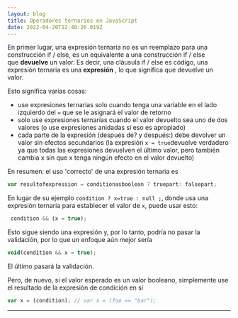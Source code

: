 ```yaml
---
layout: blog
title: Operadores ternarios en JavaScript
date: 2022-04-20T12:40:26.019Z
---
```

<!--StartFragment-->

En primer lugar, una expresión ternaria no es un reemplazo para una construcción if / else, es un equivalente a una construcción if / else que **devuelve** un valor. Es decir, una cláusula if / else es código, una expresión ternaria es una **expresión** , lo que significa que devuelve un valor.

Esto significa varias cosas:

* use expresiones ternarias solo cuando tenga una variable en el lado izquierdo del `=` que se le asignará el valor de retorno
* solo use expresiones ternarias cuando el valor devuelto sea uno de dos valores (o use expresiones anidadas si eso es apropiado)
* cada parte de la expresión (después de? y después:) debe devolver un valor sin efectos secundarios (la expresión `x = true`devuelve verdadero ya que todas las expresiones devuelven el último valor, pero también cambia x sin que x tenga ningún efecto en el valor devuelto)

En resumen: el uso 'correcto' de una expresión ternaria es

```javascript
var resultofexpression = conditionasboolean ? truepart: falsepart;
```

En lugar de su ejemplo `condition ? x=true : null ;`, donde usa una expresión ternaria para establecer el valor de `x`, puede usar esto:

```javascript
 condition && (x = true);
```

Esto sigue siendo una expresión y, por lo tanto, podría no pasar la validación, por lo que un enfoque aún mejor sería

```javascript
void(condition && x = true);
```

El último pasará la validación.

Pero, de nuevo, si el valor esperado es un valor booleano, simplemente use el resultado de la expresión de condición en sí

```javascript
var x = (condition); // var x = (foo == "bar");
```

- - -

<!--EndFragment-->